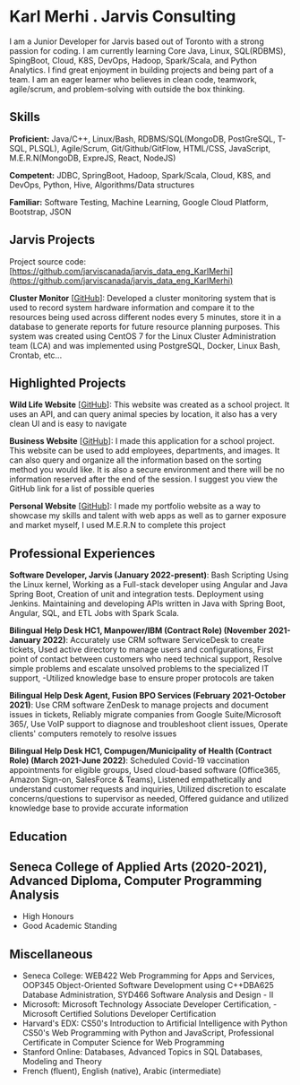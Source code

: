 # Karl Merhi . Jarvis Consulting

I am a Junior Developer for Jarvis based out of Toronto with a strong passion for coding. I am currently learning Core Java, Linux, SQL(RDBMS), SpingBoot, Cloud, K8S, DevOps, Hadoop, Spark/Scala, and Python Analytics. I find great enjoyment in building projects and being part of a team. I am an eager learner who believes in clean code, teamwork, agile/scrum, and problem-solving with outside the box thinking.

## Skills

**Proficient:** Java/C++, Linux/Bash, RDBMS/SQL(MongoDB, PostGreSQL, T-SQL, PLSQL), Agile/Scrum, Git/Github/GitFlow, HTML/CSS, JavaScript, M.E.R.N(MongoDB, ExpreJS, React, NodeJS)

**Competent:** JDBC, SpringBoot, Hadoop, Spark/Scala, Cloud, K8S, and DevOps, Python, Hive, Algorithms/Data structures

**Familiar:** Software Testing, Machine Learning, Google Cloud Platform, Bootstrap, JSON

## Jarvis Projects

Project source code: [https://github.com/jarviscanada/jarvis_data_eng_KarlMerhi](https://github.com/jarviscanada/jarvis_data_eng_KarlMerhi)


**Cluster Monitor** [[GitHub](https://github.com/jarviscanada/jarvis_data_eng_KarlMerhi/tree/masterhttps://github.com/jarviscanada/jarvis_data_eng_KarlMerhi/tree/main/linux_sql)]: Developed a cluster monitoring system that is used to record system hardware information and compare it to the resources being used across different nodes every 5 minutes, store it in a database to generate reports for future resource planning purposes. This system was created using CentOS 7 for the Linux Cluster Administration team (LCA) and was implemented using PostgreSQL, Docker, Linux Bash, Crontab, etc...


## Highlighted Projects
**Wild Life Website** [[GitHub](https://github.com/karlmerhi/Wild-Life-Website)]: This website was created as a school project. It uses an API, and can query animal species by location, it also has a very clean UI and is easy to navigate

**Business Website** [[GitHub](https://github.com/karlmerhi/Business-Database-Website)]: I made this application for a school project. This website can be used to add employees, departments, and images. It can also query and organize all the information based on the sorting method you would like. It is also a secure environment and there will be no information reserved after the end of the session. I suggest you view the GitHub link for a list of possible queries

**Personal Website** [[GitHub](https://karlmerhi.com)]: I made my portfolio website as a way to showcase my skills and talent with web apps as well as to garner exposure and market myself, I used M.E.R.N to complete this project


## Professional Experiences

**Software Developer, Jarvis (January 2022-present)**: Bash Scripting Using the Linux kernel, Working as a Full-stack developer using Angular and Java Spring Boot, Creation of unit and integration tests. Deployment using Jenkins. Maintaining and developing APIs written in Java with Spring Boot, Angular, SQL, and ETL Jobs with Spark Scala.

**Bilingual Help Desk HC1, Manpower/IBM (Contract Role) (November 2021-January 2022)**: Accurately use CRM software ServiceDesk to create tickets, Used active directory to manage users and configurations, First point of contact between customers who need technical support, Resolve simple problems and escalate unsolved problems to the specialized IT support, -Utilized knowledge base to ensure proper protocols are taken

**Bilingual Help Desk Agent, Fusion BPO Services (February 2021-October 2021)**: Use CRM software ZenDesk to manage projects and document issues in tickets, Reliably migrate companies from Google Suite/Microsoft 365/, Use VoIP support to diagnose and troubleshoot client issues, Operate clients' computers remotely to resolve issues

**Bilingual Help Desk HC1, Compugen/Municipality of Health (Contract Role) (March 2021-June 2022)**: Scheduled Covid-19 vaccination appointments for eligible groups, Used cloud-based software (Office365, Amazon Sign-on, SalesForce & Teams), Listened empathetically and understand customer requests and inquiries, Utilized discretion to escalate concerns/questions to supervisor as needed, Offered guidance and utilized knowledge base to provide accurate information


## Education
**Seneca College of Applied Arts (2020-2021)**, Advanced Diploma, Computer Programming Analysis
-   
- High Honours
- Good Academic Standing


## Miscellaneous
- Seneca College: WEB422 Web Programming for Apps and Services, OOP345 Object-Oriented Software Development using C++DBA625 Database Administration, SYD466 Software Analysis and Design - II
- Microsoft: Microsoft Technology Associate Developer Certification, - Microsoft Certified Solutions Developer Certification
- Harvard's EDX: CS50's Introduction to Artificial Intelligence with Python CS50's Web Programming with Python and JavaScript, Professional Certificate in Computer Science for Web Programming
- Stanford Online: Databases, Advanced Topics in SQL Databases, Modeling and Theory
- French (fluent), English (native), Arabic (intermediate)
